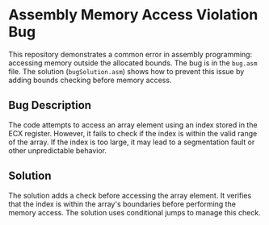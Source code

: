 # Assembly Memory Access Violation Bug

This repository demonstrates a common error in assembly programming: accessing memory outside the allocated bounds. The bug is in the `bug.asm` file. The solution (`bugSolution.asm`) shows how to prevent this issue by adding bounds checking before memory access.

## Bug Description

The code attempts to access an array element using an index stored in the ECX register. However, it fails to check if the index is within the valid range of the array. If the index is too large, it may lead to a segmentation fault or other unpredictable behavior.

## Solution

The solution adds a check before accessing the array element. It verifies that the index is within the array's boundaries before performing the memory access.  The solution uses conditional jumps to manage this check.
